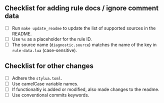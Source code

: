 ## Checklist for adding rule docs / ignore comment data
- [ ] Run `make update_readme` to update the list of supported sources in the README.
- [ ] Use `%s` as a placeholder for the rule ID.
- [ ] The source name (`diagnostic.source`) matches the name of the key in `rule-data.lua` (case-sensitive).

## Checklist for other changes
- [ ] Adhere the `stylua.toml`.
- [ ] Use camelCase variable names.
- [ ] If functionaltiy is added or modified, also made changes to the readme.
- [ ] Use conventional commits keywords.
